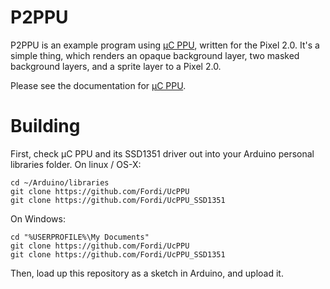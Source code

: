 # P2PPU

P2PPU is an example program using [μC PPU](https://github.com/Fordi/UcPPU), written 
for the Pixel 2.0.  It's a simple thing, which renders an opaque background 
layer, two masked background layers, and a sprite layer to a Pixel 2.0.

Please see the documentation for [μC PPU](https://github.com/Fordi/UcPPU).

# Building

First, check μC PPU and its SSD1351 driver out into your Arduino personal libraries
folder.  On linux / OS-X:

    cd ~/Arduino/libraries
    git clone https://github.com/Fordi/UcPPU
    git clone https://github.com/Fordi/UcPPU_SSD1351

On Windows:

    cd "%USERPROFILE%\My Documents"
    git clone https://github.com/Fordi/UcPPU
    git clone https://github.com/Fordi/UcPPU_SSD1351

Then, load up this repository as a sketch in Arduino, and upload it.
